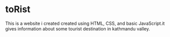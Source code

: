 # toRist
This is a website i created created using HTML, CSS, and basic JavaScript.it gives information about some tourist destination in kathmandu valley.


